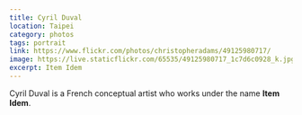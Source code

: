 ```yaml
---
title: Cyril Duval
location: Taipei
category: photos
tags: portrait
link: https://www.flickr.com/photos/christopheradams/49125980717/
image: https://live.staticflickr.com/65535/49125980717_1c7d6c0928_k.jpg
excerpt: Item Idem
---
```


Cyril Duval is a French conceptual artist who works under the name **Item
Idem**.

